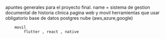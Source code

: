 apuntes generales para el proyecto final. 
    name = sistema de gestion documental de historia clinica 
        pagina web y movil 
    herramientas que usar
        obligatorio base de datos postgres
        nube (aws,azure,google)

        movil 
            flutter , react , native 
